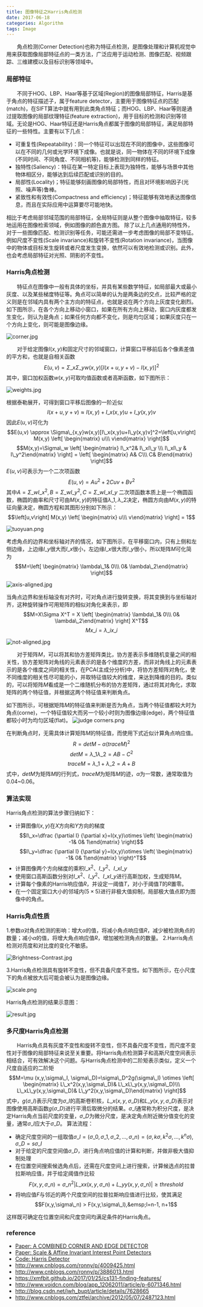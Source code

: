 ```yaml
---
title: 图像特征之Harris角点检测
date: 2017-06-18
categories: Algorithm
tags: Image
---
```

&emsp;&emsp;角点检测(Corner Detection)也称为特征点检测，是图像处理和计算机视觉中用来获取图像局部特征点的一类方法，广泛应用于运动检测、图像匹配、视频跟踪、三维建模以及目标识别等领域中。
<!-- more -->

<!-- mathjax config similar to math.stackexchange -->
<script type="text/x-mathjax-config">
MathJax.Hub.Config({
    jax: ["input/TeX", "output/HTML-CSS"],
    tex2jax: {
        inlineMath: [ ['$', '$'] ],
        displayMath: [ ['$$', '$$']],
        processEscapes: true,
        skipTags: ['script', 'noscript', 'style', 'textarea', 'pre', 'code']
    },
    messageStyle: "none",
    "HTML-CSS": { preferredFont: "TeX", availableFonts: ["STIX","TeX"] }
});
</script>
<script type="text/javascript" src="http://cdn.mathjax.org/mathjax/latest/MathJax.js?config=TeX-AMS-MML_HTMLorMML"></script>

### 局部特征
&emsp;&emsp;不同于HOG、LBP、Haar等基于区域(Region)的图像局部特征，Harris是基于角点的特征描述子，属于feature detector，主要用于图像特征点的匹配(match)，在SIFT算法中就有用到此类角点特征；而HOG、LBP、Haar等则是通过提取图像的局部纹理特征(feature extraction)，用于目标的检测和识别等领域。无论是HOG、Haar特征还是Harris角点都属于图像的局部特征，满足局部特征的一些特性。主要有以下几点：
- 可重复性(Repeatability)：同一个特征可以出现在不同的图像中，这些图像可以在不同的几何或光学环境下成像。也就是说，同一物体在不同的环境下成像(不同时间、不同角度、不同相机等)，能够检测到同样的特征。
- 独特性(Saliency)：特征在某一特定目标上表现为独特性，能够与场景中其他物体相区分，能够达到后续匹配或识别的目的。
- 局部性(Locality)；特征能够刻画图像的局部特性，而且对环境影响因子(光照、噪声等)鲁棒。
- 紧致性和有效性(Compactness and efficiency)；特征能够有效地表达图像信息，而且在实际应用中运算要尽可能地快。  

相比于考虑局部邻域范围的局部特征，全局特征则是从整个图像中抽取特征，较多地运用在图像检索领域，例如图像的颜色直方图。
除了以上几点通用的特性外，对于一些图像匹配、检测识别等任务，可能还需进一步考虑图像的局部不变特征。例如尺度不变性(Scale invariance)和旋转不变性(Rotation invariance)，当图像中的物体或目标发生旋转或者尺度发生变换，依然可以有效地检测或识别。此外，也会考虑局部特征对光照、阴影的不变性。

### Harris角点检测
&emsp;&emsp;特征点在图像中一般有具体的坐标，并具有某些数学特征，如局部最大或最小灰度、以及某些梯度特征等。角点可以简单的认为是两条边的交点，比较严格的定义则是在邻域内具有两个主方向的特征点，也就是说在两个方向上灰度变化剧烈。如下图所示，在各个方向上移动小窗口，如果在所有方向上移动，窗口内灰度都发生变化，则认为是角点；如果任何方向都不变化，则是均匀区域；如果灰度只在一个方向上变化，则可能是图像边缘。

<img src="https://ooo.0o0.ooo/2017/06/28/5953a445031a0.jpg" alt="corner.jpg" />

&emsp;&emsp;对于给定图像$I(x,y)$和固定尺寸的邻域窗口，计算窗口平移前后各个像素差值的平方和，也就是自相关函数
$$E(u,v)=\Sigma\_x\Sigma\_yw(x,y)[I(x+u,y+v)-I(x,y)]^2$$
其中，窗口加权函数$w(x,y)$可取均值函数或者高斯函数，如下图所示：

<img src="https://ooo.0o0.ooo/2017/06/28/5953a7fa5a172.jpg" alt="weights.jpg" title="窗口加权函数" />

根据泰勒展开，可得到窗口平移后图像的一阶近似
$$I(x+u,y+v)\approx I(x,y)+I\_x(x,y)u+I\_y(x,y)v$$
因此$E(u, v)$可化为
$$E(u,v) \approx \Sigma\_{x,y}w(x,y)[I\_x(x,y)u+I\_y(x,y)v]^2=\left[u,v\right] M(x,y) \left[ \begin{matrix} u\\\ v\end{matrix} \right]$$
$$M(x,y)=\Sigma\_w \left[ \begin{matrix} I\_x^2& I\_xI\_y \\\ I\_xI\_y & I\_y^2\end{matrix} \right] = \left[ \begin{matrix} A& C\\\ C& B\end{matrix} \right]$$
$E(u,v)$可表示为一个二次项函数
$$E(u,v)=Au^2+2Cuv+Bv^2$$
其中$A=\Sigma\_w I\_x^2, B = \Sigma\_w I\_y^2, C=\Sigma\_w I\_x I\_y$
二次项函数本质上是一个椭圆函数，椭圆的曲率和尺寸可由$M(x,y)$的特征值$\lambda\_1,\lambda\_2$决定，椭圆方向由$M(x,y)$的特征向量决定，椭圆方程和其图形分别如下所示：
$$\left[u,v\right] M(x,y) \left[ \begin{matrix} u\\\ v\end{matrix} \right] = 1$$

<img src="https://ooo.0o0.ooo/2017/06/28/5953af7c8c289.png" alt="tuoyuan.png" />

考虑角点的边界和坐标轴对齐的情况，如下图所示，在平移窗口内，只有上侧和左侧边缘，上边缘$I\_y$很大而$I\_x$很小，左边缘$I\_x$很大而$I\_y$很小，所以矩阵$M$可化简为
$$M=\left[ \begin{matrix} \lambda\_1& 0\\\ 0& \lambda\_2\end{matrix} \right]$$

<img src="https://ooo.0o0.ooo/2017/06/28/5953b0d8c854c.jpg" alt="axis-aligned.jpg" />

当角点边界和坐标轴没有对齐时，可对角点进行旋转变换，将其变换到与坐标轴对齐，这种旋转操作可用矩阵的相似对角化来表示，即
$$M=X\Sigma X^T = X \left[ \begin{matrix} \lambda\_1& 0\\\ 0& \lambda\_2\end{matrix} \right] X^T$$
$$Mx\_i=\lambda\_i x\_i$$

<img src="https://ooo.0o0.ooo/2017/06/28/5953b0d8e3d2d.jpg" alt="not-aligned.jpg" />

&emsp;&emsp;对于矩阵$M$，可以将其和协方差矩阵类比，协方差表示多维随机变量之间的相关性，协方差矩阵对角线的元素表示的是各个维度的方差，而非对角线上的元素表示的是各个维度之间的相关性，在PCA(主成分分析)中，将协方差矩阵对角化，使不同维度的相关性尽可能的小，并取特征值较大的维度，来达到降维的目的。类似的，可以将矩阵$M$看成是一个二维随机分布的协方差矩阵，通过将其对角化，求取矩阵的两个特征值，并根据这两个特征值来判断角点。

如下图所示，可根据矩阵$M$的特征值来判断是否为角点，当两个特征值都较大时为角点(corne)，一个特征值较大而另一个较小时则为图像边缘(edge)，两个特征值都较小时为均匀区域(flat)。
<img src="https://ooo.0o0.ooo/2017/06/28/5953b3774c2f2.png" alt="judge corners.png" />

在判断角点时，无需具体计算矩阵$M$的特征值，而使用下式近似计算角点响应值。
$$R = detM-\alpha (traceM)^2$$
$$detM=\lambda\_1 \lambda\_2=AB-C^2$$
$$traceM=\lambda\_1 + \lambda\_2 = A+B$$
式中，$detM$为矩阵$M$的行列式，$traceM$为矩阵$M$的迹，$\alpha$为一常数，通常取值为0.04~0.06。

### 算法实现
Harris角点检测的算法步骤归纳如下：
- 计算图像$I(x,y)$在$X$方向和$Y$方向的梯度
$$I\_x=\dfrac {\partial I} {\partial x}=I(x,y)\otimes \left( \begin{matrix} -1& 0& 1\end{matrix} \right)$$
$$I\_y=\dfrac {\partial I} {\partial y}=I(x,y)\otimes \left( \begin{matrix} -1& 0& 1\end{matrix} \right)^T$$
- 计算图像两个方向梯度的乘积$I\_x^2、I\_y^2、I\_x I\_y$
- 使用窗口高斯函数分别对$I\_x^2、I\_y^2、I\_x I\_y$进行高斯加权，生成矩阵$M$。
- 计算每个像素的Harris响应值$R$，并设定一阈值$T$，对小于阈值$T$的$R$置零。
- 在一个固定窗口大小的邻域内($5 \times 5$)进行非极大值抑制，局部极大值点即为图像中的角点。

### Harris角点性质
1.参数$\alpha$对角点检测的影响：增大$\alpha$的值，将减小角点响应值$R$，减少被检测角点的数量；减小$\alpha$的值，将增大角点响应值$R$，增加被检测角点的数量。
2.Harris角点检测对亮度和对比度的变化不敏感。

<img src="https://ooo.0o0.ooo/2017/06/28/5953bb60bb814.jpg" alt="Brightness-Contrast.jpg" />

3.Harris角点检测具有旋转不变性，但不具备尺度不变性。如下图所示，在小尺度下的角点被放大后可能会被认为是图像边缘。

<img src="https://ooo.0o0.ooo/2017/06/28/5953bb317b0b6.png" alt="scale.png" />

Harris角点检测的结果示意图：

<img src="https://ooo.0o0.ooo/2017/06/28/5953bc1427011.jpg" alt="result.jpg" />


### 多尺度Harris角点检测
&emsp;&emsp;Harris角点具有灰度不变性和旋转不变性，但不具备尺度不变性，而尺度不变性对于图像的局部特征来说至关重要。将Harris角点检测算子和高斯尺度空间表示相结合，可有效解决这个问题。与Harris角点检测中的二阶矩表示类似，定义一个尺度自适应的二阶矩
$$M=\mu (x,y,\sigma\_I, \sigma\_D)=\sigma\_D^2g(\sigma\_I) \otimes \left[ \begin{matrix} L\_x^2(x,y,\sigma\_D)& L\_xL\_y(x,y,\sigma\_D)\\\ L\_xL\_y(x,y,\sigma\_D)& L\_y^2(x,y,\sigma\_D)\end{matrix} \right]$$
式中，$g(\sigma\_I)$表示尺度为$\sigma\_I$的高斯卷积核，$L\_x(x,y,\sigma\_D)$和$L\_y(x,y,\sigma\_D)$表示对图像使用高斯函数$g(\sigma\_D)$进行平滑后取微分的结果。$\sigma\_I$通常称为积分尺度，是决定Harris角点当前尺度的变量，$\sigma\_D$为微分尺度，是决定角点附近微分值变化的变量，通常$\sigma\_I$应大于$\sigma\_D$。
算法流程：
- 确定尺度空间的一组取值$\sigma\_I=(\sigma\_0, \sigma\_1, \sigma\_2,..., \sigma\_n)=(\sigma, k\sigma, k^2\sigma,..., k^n\sigma), \sigma\_D=s\sigma\_I$
- 对于给定的尺度空间值$\sigma\_D$，进行角点响应值的计算和判断，并做非极大值抑制处理
- 在位置空间搜索候选角点后，还需在尺度空间上进行搜索，计算候选点的拉普拉斯响应值，并于给定阈值作比较
$$F(x,y,\sigma\_n)=\sigma\_n^2|L\_{xx}(x,y,\sigma\_n)+L\_{yy}(x,y,\sigma\_n)| \geq threshold$$
- 将响应值$F$与邻近的两个尺度空间的拉普拉斯响应值进行比较，使其满足
$$F(x,y,\sigma\_n) > F(x,y,\sigma\_l),&emsp;l=n-1, n+1$$

这样既可确定在位置空间和尺度空间均满足条件的Harris角点。

### reference
- [Paper: A COMBINED CORNER AND EDGE DETECTOR](http://www.bmva.org/bmvc/1988/avc-88-023.pdf)
- [Paper: Scale & Affine Invariant Interest Point Detectors](https://www.robots.ox.ac.uk/~vgg/research/affine/det_eval_files/mikolajczyk_ijcv2004.pdf)
- [Code: Harris Detector](https://github.com/ronnyyoung/ImageFeatures)
- http://www.cnblogs.com/ronny/p/4009425.html
- http://www.cnblogs.com/ronny/p/3886013.html
- https://xmfbit.github.io/2017/01/25/cs131-finding-features/
- http://www.voidcn.com/blog/app_12062011/article/p-6071346.html
- http://blog.csdn.net/jwh_bupt/article/details/7628665
- http://www.cnblogs.com/ztfei/archive/2012/05/07/2487123.html
